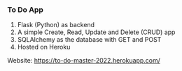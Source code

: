 ### To Do App

1. Flask (Python) as backend
2. A simple Create, Read, Update and Delete (CRUD) app
3. SQLAlchemy as the database with GET and POST
4. Hosted on Heroku

Website: https://to-do-master-2022.herokuapp.com/
